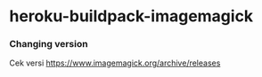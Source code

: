 heroku-buildpack-imagemagick
=================================

### Changing version
Cek versi https://www.imagemagick.org/archive/releases
